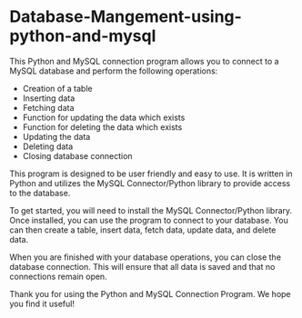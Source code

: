 # Database-Mangement-using-python-and-mysql


This Python and MySQL connection program allows you to connect to a MySQL database and perform the following operations: 
- Creation of a table 
- Inserting data 
- Fetching data 
- Function for updating the data which exists 
- Function for deleting the data which exists 
- Updating the data 
- Deleting data 
- Closing database connection 

This program is designed to be user friendly and easy to use. It is written in Python and utilizes the MySQL Connector/Python library to provide access to the database. 

To get started, you will need to install the MySQL Connector/Python library. Once installed, you can use the program to connect to your database. You can then create a table, insert data, fetch data, update data, and delete data.

When you are finished with your database operations, you can close the database connection. This will ensure that all data is saved and that no connections remain open.

Thank you for using the Python and MySQL Connection Program. We hope you find it useful!
